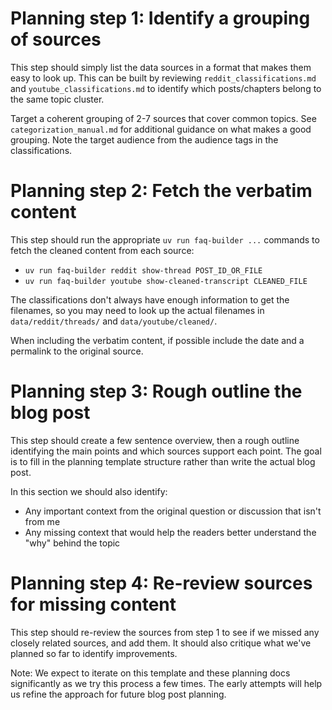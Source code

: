 # Planning step 1: Identify a grouping of sources

This step should simply list the data sources in a format that makes them easy to look up. This can be built by reviewing `reddit_classifications.md` and `youtube_classifications.md` to identify which posts/chapters belong to the same topic cluster.

Target a coherent grouping of 2-7 sources that cover common topics. See `categorization_manual.md` for additional guidance on what makes a good grouping. Note the target audience from the audience tags in the classifications.

# Planning step 2: Fetch the verbatim content

This step should run the appropriate `uv run faq-builder ...` commands to fetch the cleaned content from each source:
- `uv run faq-builder reddit show-thread POST_ID_OR_FILE`
- `uv run faq-builder youtube show-cleaned-transcript CLEANED_FILE`

The classifications don't always have enough information to get the filenames, so you may need to look up the actual filenames in `data/reddit/threads/` and `data/youtube/cleaned/`.

When including the verbatim content, if possible include the date and a permalink to the original source.

# Planning step 3: Rough outline the blog post

This step should create a few sentence overview, then a rough outline identifying the main points and which sources support each point. The goal is to fill in the planning template structure rather than write the actual blog post.

In this section we should also identify:
- Any important context from the original question or discussion that isn't from me
- Any missing context that would help the readers better understand the "why" behind the topic

# Planning step 4: Re-review sources for missing content

This step should re-review the sources from step 1 to see if we missed any closely related sources, and add them. It should also critique what we've planned so far to identify improvements.

Note: We expect to iterate on this template and these planning docs significantly as we try this process a few times. The early attempts will help us refine the approach for future blog post planning.